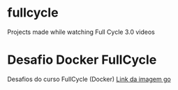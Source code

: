 # fullcycle
Projects made while watching Full Cycle 3.0 videos

# Desafio Docker FullCycle
Desafios do curso FullCycle (Docker)
[Link da imagem go]([https://hub.docker.com/repository/docker/victhorsuzart/fullcycle/general])
